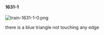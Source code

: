 #### 1631-1
![train-1631-1-0.png](https://github.com/lil-lab/nlvr/raw/master/nlvr/train/images/31/train-1631-1-0.png "train-1631-1-0.png")

there is a blue triangle not touching any edge